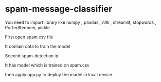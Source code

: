 # spam-message-classifier
You need to import library like numpy , pandas , nltk , streamlit, stopwords , PorterStemmer, pickle

First open spam.csv file 

It contain data to train the model 

Second spam-detection.ip

It has model which is trained on spam.csv

then apply app.py to deploy the model in local device
